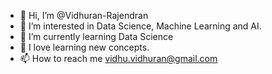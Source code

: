 - 👋 Hi, I’m @Vidhuran-Rajendran
- 👀 I’m interested in Data Science, Machine Learning and AI.
- 🌱 I’m currently learning Data Science
- 📖 I love learning new concepts.
- 📫 How to reach me vidhu.vidhuran@gmail.com

<!---
Vidhuran-Rajendran/Vidhuran-Rajendran is a ✨ special ✨ repository because its `README.md` (this file) appears on your GitHub profile.
You can click the Preview link to take a look at your changes.
--->
